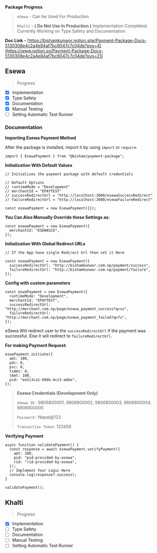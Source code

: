 **Package Progress**

> `eSewa` - Can be Used For Production
> 
> `Khalti` - **( Do Not Use In Production )** Implementation Completed. Currently Working on Type Safety and Documentation
> 

**Doc Link** **-** [https://bishamkunwor.notion.site/Payment-Package-Docs-5130308e4c2a4e84af7bc6047c7c04de?pvs=4](https://www.notion.so/Payment-Package-Docs-5130308e4c2a4e84af7bc6047c7c04de?pvs=21)

## Esewa

> Progress
> 
- [x]  Implementation
- [x]  Type Safety
- [x]  Documentation
- [x]  Manual Testing
- [ ]  Setting Automatic Test Runner

### **Documentation**

**Importing Esewa Payment Method**

After the package is installed, import it by using `import` or `require`.

```tsx
import { EsewaPayment } from "@bisham/payment-package";
```

**Initialization With Default Values**

```tsx
// Initializes the payment package with default credentials

// Default Options
// runtimeMode = "Development"
// merchantId = "EPAYTEST"
// successRedirectUrl = "http://localhost:3000/esewaSuccessRedirect"
// failureRedirectUrl = "http://localhost:3000/esewaFailureRedirect"

const esewaPayment = new EsewaPayment({});
```

**You Can Also Manually Override these Settings as:**

```tsx
const esewaPayment = new EsewaPayment({
  merchantId: "ESEWASCD",
});
```

**Initialization With Global Redirect URLs**

```tsx
// If the App have single Redirect Url then set it Here

const esewaPayment = new EsewaPayment({
  successRedirectUrl: "http://bishamkunwor.com.np/payment/success",
  failureRedirectUrl: "http://bishamkunwor.com.np/payment/failure",
});
```

**Config with custom parameters**

```tsx
const eswaPayment = new EsewaPayment({
  runtimeMode: "Development",
  merchantId: "EPAYTEST",
  successRedirectUrl: "http://merchant.com.np/page/esewa_payment_success?q=su",
  failureRedirectUrl: "http://merchant.com.np/page/esewa_payment_failed?q=fu",
}); 
```

eSewa Will redirect user to the `successRedirectUrl` if the payment was successful. Else it will redirect to `failureRedirectUrl`.

**For making Payment Request:**

```tsx
eswaPayment.initiate({
  amt: 100,
  pdc: 0,
  psc: 0,
  txAmt: 0,
  tAmt: 100,
  pid: "ee2c3ca1-696b-4cc5-a6be",
});
```

> **Esewa Credentials (Development Only)**
> 
> 
> `eSewa ID` : 9806800001, 9806800002, 9806800003, 9806800004, 9806800005
> 
> `Password` : Nepal@123
> 
> `Transaction Token`: 123456
> 

**Verifying Payment**

```tsx
async function validatePayment() {
  const response = await esewaPayment.verifyPayment({
    amt: 200,
    pid: "pid-provided-by-esewa",
    rid: "rid-provided-by-esewa",
  });
  // Implement Your Logic Here
  console.log(response?.success);
}

validatePayment();
```

## Khalti

> Progress
> 
- [x]  Implementation
- [ ]  Type Safety
- [ ]  Documentation
- [ ]  Manual Testing
- [ ]  Setting Automatic Test Runner
